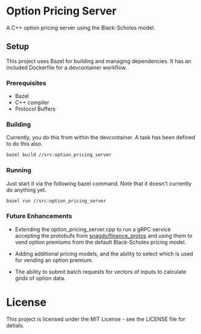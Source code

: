 # Option Pricing Server

A C++ option pricing server using the Black-Scholes model.

## Setup

This project uses Bazel for building and managing dependencies. It has an included Dockerfile for a devcontainer workflow.

### Prerequisites

- Bazel
- C++ compiler
- Protocol Buffers

### Building

Currently, you do this from within the devcontainer. A task has been defined to do this also.

```bash
bazel build //src:option_pricing_server
```

### Running

Just start it via the following bazel command. Note that it doesn't currently do anything yet.

```bash
bazel run //src:option_pricing_server
```

### Future Enhancements

- Extending the option_pricing_server.cpp to run a gRPC service accepting the protobufs from 
[snagdy/finance_protos](https://github.com/snagdy/finance_protos) and using them to vend option premiums from the default Black-Scholes pricing model.

- Adding additional pricing models, and the ability to select which is used for vending an option premium.

- The ability to submit batch requests for vectors of inputs to calculate grids of option data.

# License

This project is licensed under the MIT License - see the LICENSE file for detials.